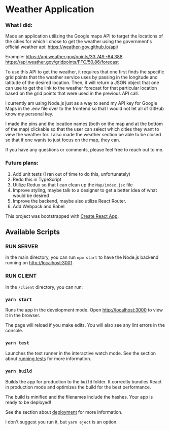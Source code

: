 # Weather Application

### What I did:

Made an application utilizing the Google maps API to target the locations of the cities for which I chose to get the weather using the government's official weather api: https://weather-gov.github.io/api/

Example: 
https://api.weather.gov/points/33.749,-84.388
https://api.weather.gov/gridpoints/FFC/50,86/forecast

To use this API to get the weather, it requires that one first finds the specific grid points that the weather service uses by passing in the longitude and latitude of the desired location. Then, it will return a JSON object that one can use to get the link to the weather forecast for that particular location based on the grid points that were used in the previous API call.

I currently am using Node.js just as a way to send my API key for Google Maps in the .env file over to the frontend so that I would not let all of GitHub know my personal key.

I made the pins and the location names (both on the map and at the bottom of the map) clickable so that the user can select which cities they want to view the weather for. I also made the weather section be able to be closed so that if one wants to just focus on the map, they can.

If you have any questions or comments, please feel free to reach out to me.

### Future plans:
1. Add unit tests (I ran out of time to do this, unfortunately)
2. Redo this in TypeScript
3. Utilize Redux so that I can clean up the `Map/index.jsx` file
4. Improve styling, maybe talk to a designer to get a better idea of what would be desired
5. Improve the backend, maybe also utilize React Router.
6. Add Webpack and Babel

This project was bootstrapped with [Create React App](https://github.com/facebook/create-react-app).

## Available Scripts

### RUN SERVER

In the main directory, you can run `npm start` to have the Node.js backend running on [http://localhost:3001](http://localhost:3001) 

### RUN CLIENT

In the `/client` directory, you can run:

### `yarn start`

Runs the app in the development mode.
Open [http://localhost:3000](http://localhost:3000) to view it in the browser.

The page will reload if you make edits.
You will also see any lint errors in the console.

### `yarn test`

Launches the test runner in the interactive watch mode.
See the section about [running tests](https://facebook.github.io/create-react-app/docs/running-tests) for more information.

### `yarn build`

Builds the app for production to the `build` folder.
It correctly bundles React in production mode and optimizes the build for the best performance.

The build is minified and the filenames include the hashes.
Your app is ready to be deployed!

See the section about [deployment](https://facebook.github.io/create-react-app/docs/deployment) for more information.

I don't suggest you run it, but `yarn eject` is an option.

